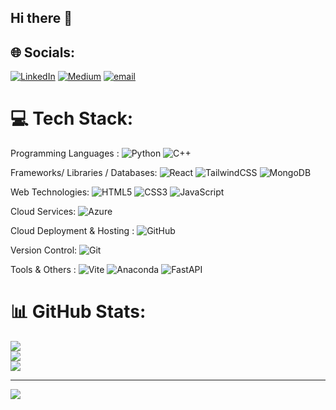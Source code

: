 ## Hi there 👋

<!--
**harvinderkaur02/harvinderkaur02** is a ✨ _special_ ✨ repository because its `README.md` (this file) appears on your GitHub profile.

Here are some ideas to get you started:

- 🔭 I’m currently working on ...
- 🌱 I’m currently learning ...
- 👯 I’m looking to collaborate on ...
- 🤔 I’m looking for help with ...
- 💬 Ask me about ...
- 📫 How to reach me: ...
- 😄 Pronouns: ...
- ⚡ Fun fact: ...
-->

## 🌐 Socials:
[![LinkedIn](https://img.shields.io/badge/LinkedIn-%230077B5.svg?logo=linkedin&logoColor=white)](https://linkedin.com/in/www.linkedin.com/in/harvinderkaur02) [![Medium](https://img.shields.io/badge/Medium-12100E?logo=medium&logoColor=white)](https://medium.com/@https://medium.com/@harvinderkaur02) [![email](https://img.shields.io/badge/Email-D14836?logo=gmail&logoColor=white)](mailto:Harvinderkaur2622@gmail.com) 

# 💻 Tech Stack:
Programming Languages : ![Python](https://img.shields.io/badge/python-3670A0?style=for-the-badge&logo=python&logoColor=ffdd54) ![C++](https://img.shields.io/badge/c++-%2300599C.svg?style=for-the-badge&logo=c%2B%2B&logoColor=white) 

Frameworks/ Libraries / Databases:  ![React](https://img.shields.io/badge/react-%2320232a.svg?style=for-the-badge&logo=react&logoColor=%2361DAFB) ![TailwindCSS](https://img.shields.io/badge/tailwindcss-%2338B2AC.svg?style=for-the-badge&logo=tailwind-css&logoColor=white) ![MongoDB](https://img.shields.io/badge/MongoDB-%234ea94b.svg?style=for-the-badge&logo=mongodb&logoColor=white) 

Web Technologies: ![HTML5](https://img.shields.io/badge/html5-%23E34F26.svg?style=for-the-badge&logo=html5&logoColor=white)  ![CSS3](https://img.shields.io/badge/css3-%231572B6.svg?style=for-the-badge&logo=css3&logoColor=white)  ![JavaScript](https://img.shields.io/badge/javascript-%23323330.svg?style=for-the-badge&logo=javascript&logoColor=%23F7DF1E) 

Cloud Services: ![Azure](https://img.shields.io/badge/azure-%230072C6.svg?style=for-the-badge&logo=microsoftazure&logoColor=white)

Cloud Deployment & Hosting : ![GitHub](https://img.shields.io/badge/github-%23121011.svg?style=for-the-badge&logo=github&logoColor=white)

Version Control: ![Git](https://img.shields.io/badge/git-%23F05033.svg?style=for-the-badge&logo=git&logoColor=white)

Tools & Others  :  ![Vite](https://img.shields.io/badge/vite-%23646CFF.svg?style=for-the-badge&logo=vite&logoColor=white)  ![Anaconda](https://img.shields.io/badge/Anaconda-%2344A833.svg?style=for-the-badge&logo=anaconda&logoColor=white) ![FastAPI](https://img.shields.io/badge/FastAPI-005571?style=for-the-badge&logo=fastapi) 


# 📊 GitHub Stats:
![](https://github-readme-stats.vercel.app/api?username=harvinderkaur02&theme=merko&hide_border=false&include_all_commits=false&count_private=false)<br/>
![](https://nirzak-streak-stats.vercel.app/?user=harvinderkaur02&theme=merko&hide_border=false)<br/>
![](https://github-readme-stats.vercel.app/api/top-langs/?username=harvinderkaur02&theme=merko&hide_border=false&include_all_commits=false&count_private=false&layout=compact)

---
[![](https://visitcount.itsvg.in/api?id=harvinderkaur02&icon=0&color=0)](https://visitcount.itsvg.in)

<!-- Proudly created with GPRM ( https://gprm.itsvg.in ) -->
